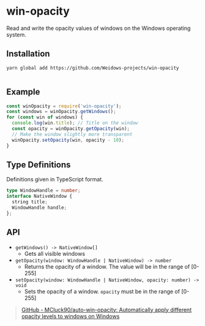# win-opacity

Read and write the opacity values of windows on the Windows operating system.

## Installation

```
yarn global add https://github.com/Weidows-projects/win-opacity
```

```

```

## Example

```js
const winOpacity = require('win-opacity');
const windows = winOpacity.getWindows();
for (const win of windows) {
  console.log(win.title); // Title on the window
  const opacity = winOpacity.getOpacity(win);
  // Make the window slightly more transparent
  winOpacity.setOpacity(win, opacity - 10);
}
```

## Type Definitions

Definitions given in TypeScript format.

```typescript
type WindowHandle = number;
interface NativeWindow {
  string title;
  WindowHandle handle;
};
```

## API

- `getWindows() -> NativeWindow[]`
  - Gets all visible windows
- `getOpacity(window: WindowHandle | NativeWindow) -> number`
  - Returns the opacity of a window. The value will be in the range of [0-255]
- `setOpacity(window: WindowHandle | NativeWindow, opacity: number) -> void`
  - Sets the opacity of a window. `opacity` must be in the range of [0-255]

> [GitHub - MCluck90/auto-win-opacity: Automatically apply different opacity levels to windows on Windows](https://github.com/MCluck90/auto-win-opacity)
